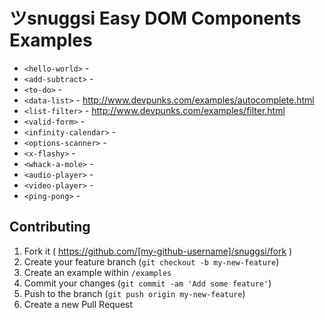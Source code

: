 # ツsnuggsi Easy DOM Components Examples

  - `<hello-world>` -
  - `<add-subtract>` -
  - `<to-do>` -
  - `<data-list>` - http://www.devpunks.com/examples/autocomplete.html
  - `<list-filter>` - http://www.devpunks.com/examples/filter.html
  - `<valid-form>` -
  - `<infinity-calendar>` -
  - `<options-scanner>` -
  - `<x-flashy>` -
  - `<whack-a-mole>` -
  - `<audio-player>` -
  - `<video-player>` -
  - `<ping-pong>` -

## Contributing

1. Fork it ( https://github.com/[my-github-username]/snuggsi/fork )
2. Create your feature branch (`git checkout -b my-new-feature`)
3. Create an example within `/examples`
4. Commit your changes (`git commit -am 'Add some feature'`)
5. Push to the branch (`git push origin my-new-feature`)
6. Create a new Pull Request
